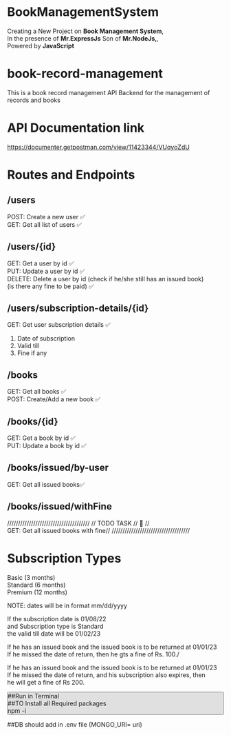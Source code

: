 # BookManagementSystem

Creating a New Project on <b>Book Management System</b>,<br/>
In the presence of <b>Mr.ExpressJs</b> Son of <b>Mr.NodeJs,</b>,<br/>
Powered by <b>JavaScript</b> 


# book-record-management

This is a book record management API Backend for the management of records and books

# API Documentation link

https://documenter.getpostman.com/view/11423344/VUqyoZdU

# Routes and Endpoints

## /users

POST: Create a new user ✅ <br/>
GET: Get all list of users ✅ <br/>

## /users/{id}

GET: Get a user by id ✅ <br/>
PUT: Update a user by id ✅ <br/>
DELETE: Delete a user by id (check if he/she still has an issued book)<br/> (is there any fine to be paid) ✅ 

## /users/subscription-details/{id}

GET: Get user subscription details ✅ <br/>

1. Date of subscription<br/>
2. Valid till<br/>
3. Fine if any<br/>

## /books

GET: Get all books ✅ <br/>
POST: Create/Add a new book ✅ <br/>

## /books/{id}

GET: Get a book by id ✅<br/>
PUT: Update a book by id ✅ <br/>

## /books/issued/by-user

GET: Get all issued books✅ <br/>

## /books/issued/withFine

//////////////////////////////////////
// TODO TASK // 🏁                 //         
GET: Get all issued books with fine//
////////////////////////////////////
# Subscription Types

Basic (3 months)<br/>
Standard (6 months)<br/>
Premium (12 months)<br/>

NOTE: dates will be in format mm/dd/yyyy<br/>

If the subscription date is 01/08/22<br/>
and Subscription type is Standard<br/>
the valid till date will be 01/02/23<br/>

If he has an issued book and the issued book is to be returned at 01/01/23<br/>
If he missed the date of return, then he gts a fine of Rs. 100./<br/>

If he has an issued book and the issued book is to be returned at 01/01/23<br/>
If he missed the date of return, and his subscription also expires, then<br/> he will get a fine of Rs 200.

<p style = "border:1px solid gray; background-color: #e0e0e0; border-radius:2%">
##Run in Terminal<br/>
##TO Install all Required packages<br/>
npm -i<br/>

##DB should add in .env file (MONGO_URI= uri)<br/>

</p>
